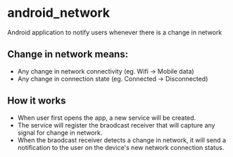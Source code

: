 # android_network
Android application to notify users whenever there is a change in network

## Change in network means:
* Any change in network connectivity (eg. Wifi -> Mobile data)
* Any change in connection state (eg. Connected -> Disconnected)

## How it works
* When user first opens the app, a new service will be created.
* The service will register the braodcast receiver that will capture any signal for change in network.
* When the braodcast receiver detects a change in network, it will send a notification to the user on the device's new network connection status.